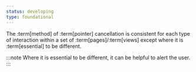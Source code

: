 ```yaml
---
status: developing
type: foundational
---
```


The :term[method] of :term[pointer] cancellation is consistent for each type of interaction within a set of :term[pages]/:term[views] except where it is :term[essential] to be different.

:::note
Where it is essential to be different, it can be helpful to alert the user.
:::